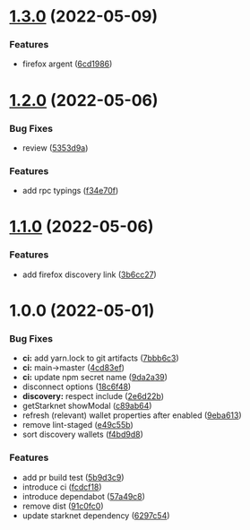 # [1.3.0](https://github.com/starknet-community-libs/get-starknet/compare/v1.2.0...v1.3.0) (2022-05-09)


### Features

* firefox argent ([6cd1986](https://github.com/starknet-community-libs/get-starknet/commit/6cd1986edcceff65c2ac5429cc8a32e92d6f1cd6))

# [1.2.0](https://github.com/starknet-community-libs/get-starknet/compare/v1.1.0...v1.2.0) (2022-05-06)


### Bug Fixes

* review ([5353d9a](https://github.com/starknet-community-libs/get-starknet/commit/5353d9a9bc306698bbbfd2e6d3b7e587f3ed2a0b))


### Features

* add rpc typings ([f34e70f](https://github.com/starknet-community-libs/get-starknet/commit/f34e70f8c017be914af1603ff04c371a8d7c9107))

# [1.1.0](https://github.com/starknet-community-libs/get-starknet/compare/v1.0.0...v1.1.0) (2022-05-06)


### Features

* add firefox discovery link ([3b6cc27](https://github.com/starknet-community-libs/get-starknet/commit/3b6cc27ff39abdf3f19892903a80686a349cab56))

# 1.0.0 (2022-05-01)


### Bug Fixes

* **ci:** add yarn.lock to git artifacts ([7bbb6c3](https://github.com/starknet-community-libs/get-starknet/commit/7bbb6c3319cb0a7226abf0ab86526ed5d7af3ac7))
* **ci:** main->master ([4cd83ef](https://github.com/starknet-community-libs/get-starknet/commit/4cd83efd0003f041e9174da02d79256a3de3b253))
* **ci:** update npm secret name ([9da2a39](https://github.com/starknet-community-libs/get-starknet/commit/9da2a39229c3043455e2dfb768eeec311010cd16))
* disconnect options ([18c6f48](https://github.com/starknet-community-libs/get-starknet/commit/18c6f48f5c85ce374ceb9b46261d2f2be90d4fde))
* **discovery:** respect include ([2e6d22b](https://github.com/starknet-community-libs/get-starknet/commit/2e6d22b7e7de34c49f8b9af0d54bbfee96685119))
* getStarknet showModal ([c89ab64](https://github.com/starknet-community-libs/get-starknet/commit/c89ab64c1d9c3f232a4c1f40f18b23c73bd2106e))
* refresh (relevant) wallet properties after enabled ([9eba613](https://github.com/starknet-community-libs/get-starknet/commit/9eba6136e60eb0f56e1782400adc943e1a83f704))
* remove lint-staged ([e49c55b](https://github.com/starknet-community-libs/get-starknet/commit/e49c55bba6ec80d7045b6dc2193960f0d1b2dcfd))
* sort discovery wallets ([f4bd9d8](https://github.com/starknet-community-libs/get-starknet/commit/f4bd9d8be58c8aa5cf82d7b1878b3b1cae470d35))


### Features

* add pr build test ([5b9d3c9](https://github.com/starknet-community-libs/get-starknet/commit/5b9d3c9d1b3686d1aeca0029a95cd2b3f963ecd6))
* introduce ci ([fcdcf18](https://github.com/starknet-community-libs/get-starknet/commit/fcdcf18ea223d90063cda636f6a47d0f4eeb8c36))
* introduce dependabot ([57a49c8](https://github.com/starknet-community-libs/get-starknet/commit/57a49c80b2ed5b9c1e0e755dfa86fedebe7d4cc9))
* remove dist ([91c0fc0](https://github.com/starknet-community-libs/get-starknet/commit/91c0fc064ccdd2dfceb1f96cc341f1dec4cf6705))
* update starknet dependency ([6297c54](https://github.com/starknet-community-libs/get-starknet/commit/6297c5464c8a22c0deb307690941472288144134))
